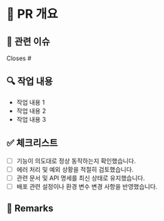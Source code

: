 # 🚀 PR 개요  
<!-- 이번 PR에서 작업한 내용을 한 줄로 간단히 요약 -->

## 🔗 관련 이슈  
<!-- Closes 키워드가 있어야 PR이 머지되었을 때 이슈가 자동으로 닫힙니다. -->
Closes #

## 🔍 작업 내용  
- 작업 내용 1  
- 작업 내용 2  
- 작업 내용 3

## ✅ 체크리스트  
- [ ] 기능이 의도대로 정상 동작하는지 확인했습니다.  
- [ ] 에러 처리 및 예외 상황을 적절히 검토했습니다.  
- [ ] 관련 문서 및 API 명세를 최신 상태로 유지했습니다.  
- [ ] 배포 관련 설정이나 환경 변수 변경 사항을 반영했습니다.

## 💬 Remarks  
<!-- 특이사항, 논의 사항, 배포 관련 안내 등 -->
